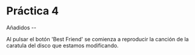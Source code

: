 # Práctica 4

Añadidos --

Al pulsar el botón 'Best Friend' se comienza a reproducir la canción de la caratula del disco que estamos modificando.
